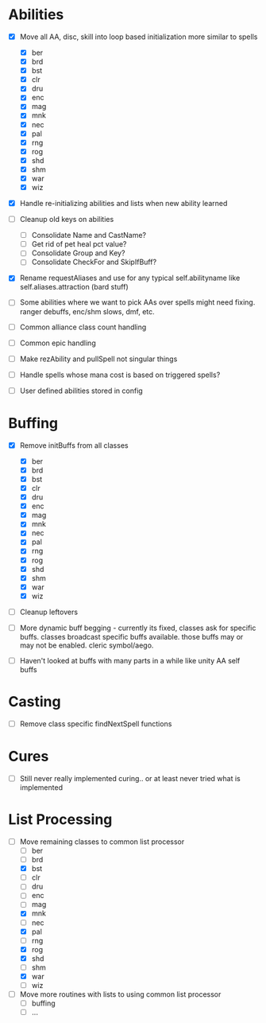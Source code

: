 # Abilities

- [x] Move all AA, disc, skill into loop based initialization more similar to spells
  - [x] ber
  - [x] brd
  - [x] bst
  - [x] clr
  - [x] dru
  - [x] enc
  - [x] mag
  - [x] mnk
  - [x] nec
  - [x] pal
  - [x] rng
  - [x] rog
  - [x] shd
  - [x] shm
  - [x] war
  - [x] wiz

- [x] Handle re-initializing abilities and lists when new ability learned

- [ ] Cleanup old keys on abilities
  - [ ] Consolidate Name and CastName?
  - [ ] Get rid of pet heal pct value?
  - [ ] Consolidate Group and Key?
  - [ ] Consolidate CheckFor and SkipIfBuff?

- [x] Rename requestAliases and use for any typical self.abilityname like self.aliases.attraction (bard stuff)

- [ ] Some abilities where we want to pick AAs over spells might need fixing. ranger debuffs, enc/shm slows, dmf, etc.

- [ ] Common alliance class count handling

- [ ] Common epic handling

- [ ] Make rezAbility and pullSpell not singular things

- [ ] Handle spells whose mana cost is based on triggered spells?

- [ ] User defined abilities stored in config

# Buffing

- [x] Remove initBuffs from all classes
  - [x] ber
  - [x] brd
  - [x] bst
  - [x] clr
  - [x] dru
  - [x] enc
  - [x] mag
  - [x] mnk
  - [x] nec
  - [x] pal
  - [x] rng
  - [x] rog
  - [x] shd
  - [x] shm
  - [x] war
  - [x] wiz

- [ ] Cleanup leftovers

- [ ] More dynamic buff begging - currently its fixed, classes ask for specific buffs. classes broadcast specific buffs available. those buffs may or may not be enabled. cleric symbol/aego.

- [ ] Haven't looked at buffs with many parts in a while like unity AA self buffs

# Casting

- [ ] Remove class specific findNextSpell functions

# Cures

- [ ] Still never really implemented curing.. or at least never tried what is implemented

# List Processing

- [ ] Move remaining classes to common list processor
  - [ ] ber
  - [ ] brd
  - [x] bst
  - [ ] clr
  - [ ] dru
  - [ ] enc
  - [ ] mag
  - [x] mnk
  - [ ] nec
  - [x] pal
  - [ ] rng
  - [x] rog
  - [x] shd
  - [ ] shm
  - [x] war
  - [ ] wiz

- [ ] Move more routines with lists to using common list processor
  - [ ] buffing
  - [ ] ...